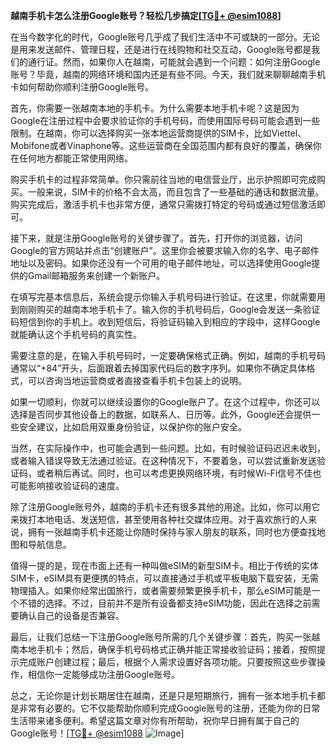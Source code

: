 **越南手机卡怎么注册Google账号？轻松几步搞定[[TG💪+ @esim1088](https://t.me/s/esim1088)]**

在当今数字化的时代，Google账号几乎成了我们生活中不可或缺的一部分。无论是用来发送邮件、管理日程，还是进行在线购物和社交互动，Google账号都是我们的通行证。然而，如果你人在越南，可能就会遇到一个问题：如何注册Google账号？毕竟，越南的网络环境和国内还是有些不同。今天，我们就来聊聊越南手机卡如何帮助你顺利注册Google账号。

首先，你需要一张越南本地的手机卡。为什么需要本地手机卡呢？这是因为Google在注册过程中会要求验证你的手机号码，而使用国际号码可能会遇到一些限制。在越南，你可以选择购买一张本地运营商提供的SIM卡，比如Viettel、Mobifone或者Vinaphone等。这些运营商在全国范围内都有良好的覆盖，确保你在任何地方都能正常使用网络。

购买手机卡的过程非常简单。你只需前往当地的电信营业厅，出示护照即可完成购买。一般来说，SIM卡的价格不会太高，而且包含了一些基础的通话和数据流量。购买完成后，激活手机卡也非常方便，通常只需拨打特定的号码或通过短信激活即可。

接下来，就是注册Google账号的关键步骤了。首先，打开你的浏览器，访问Google的官方网站并点击“创建账户”。这里你会被要求输入你的名字、电子邮件地址以及密码。如果你还没有一个可用的电子邮件地址，可以选择使用Google提供的Gmail邮箱服务来创建一个新账户。

在填写完基本信息后，系统会提示你输入手机号码进行验证。在这里，你就需要用到刚刚购买的越南本地手机卡了。输入你的手机号码后，Google会发送一条验证码短信到你的手机上。收到短信后，将验证码输入到相应的字段中，这样Google就能确认这个手机号码的真实性。

需要注意的是，在输入手机号码时，一定要确保格式正确。例如，越南的手机号码通常以“+84”开头，后面跟着去掉国家代码后的数字序列。如果你不确定具体格式，可以咨询当地运营商或者直接查看手机卡包装上的说明。

如果一切顺利，你就可以继续设置你的Google账户了。在这个过程中，你还可以选择是否同步其他设备上的数据，如联系人、日历等。此外，Google还会提供一些安全建议，比如启用双重身份验证，以保护你的账户安全。

当然，在实际操作中，也可能会遇到一些问题。比如，有时候验证码迟迟未收到，或者输入错误导致无法通过验证。在这种情况下，不要着急，可以尝试重新发送验证码，或者稍后再试。同时，也可以考虑更换网络环境，有时候Wi-Fi信号不佳也可能影响接收验证码的速度。

除了注册Google账号外，越南的手机卡还有很多其他的用途。比如，你可以用它来拨打本地电话、发送短信，甚至使用各种社交媒体应用。对于喜欢旅行的人来说，拥有一张越南手机卡还能让你随时保持与家人朋友的联系，同时也方便查找地图和导航信息。

值得一提的是，现在市面上还有一种叫做eSIM的新型SIM卡。相比于传统的实体SIM卡，eSIM具有更便携的特点，可以直接通过手机或平板电脑下载安装，无需物理插入。如果你经常出国旅行，或者需要频繁更换手机卡，那么eSIM可能是一个不错的选择。不过，目前并不是所有设备都支持eSIM功能，因此在选择之前需要确认自己的设备是否兼容。

最后，让我们总结一下注册Google账号所需的几个关键步骤：首先，购买一张越南本地手机卡；然后，确保手机号码格式正确并能正常接收验证码；接着，按照提示完成账户创建过程；最后，根据个人需求设置好各项功能。只要按照这些步骤操作，相信你一定能够成功注册Google账号。

总之，无论你是计划长期居住在越南，还是只是短期旅行，拥有一张本地手机卡都是非常有必要的。它不仅能帮助你顺利完成Google账号的注册，还能为你的日常生活带来诸多便利。希望这篇文章对你有所帮助，祝你早日拥有属于自己的Google账号！[[TG💪+ @esim1088](https://t.me/s/esim1088) ![Image](https://i.postimg.cc/4NQfJmqS/Snipaste-2025-05-13-00-14-12.png)]